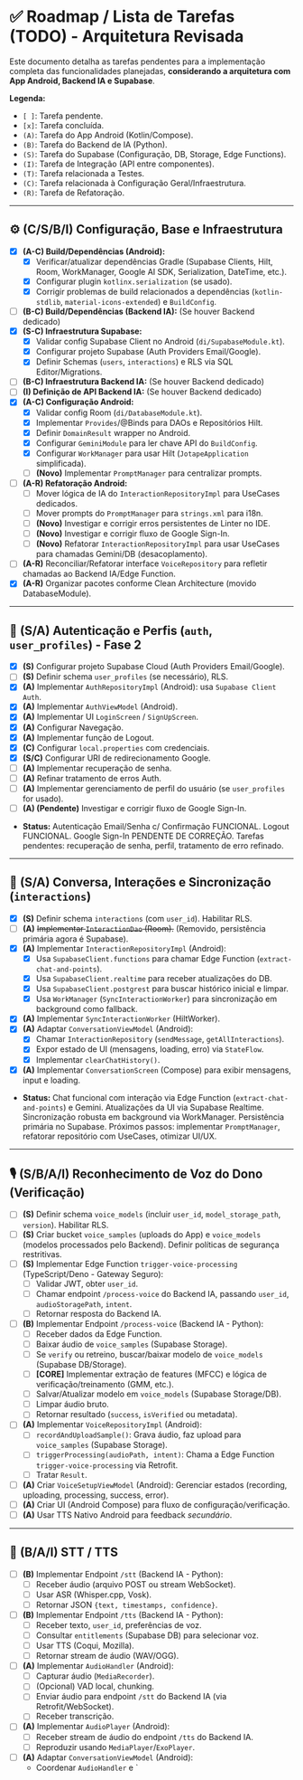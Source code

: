 # ✅ Roadmap / Lista de Tarefas (TODO) - Arquitetura Revisada

Este documento detalha as tarefas pendentes para a implementação completa das funcionalidades planejadas, **considerando a arquitetura com App Android, Backend IA e Supabase**.

**Legenda:**
*   `[ ]`: Tarefa pendente.
*   `[x]`: Tarefa concluída.
*   `(A)`: Tarefa do App Android (Kotlin/Compose).
*   `(B)`: Tarefa do Backend de IA (Python).
*   `(S)`: Tarefa do Supabase (Configuração, DB, Storage, Edge Functions).
*   `(I)`: Tarefa de Integração (API entre componentes).
*   `(T)`: Tarefa relacionada a Testes.
*   `(C)`: Tarefa relacionada à Configuração Geral/Infraestrutura.
*   `(R)`: Tarefa de Refatoração.

---

## ⚙️ (C/S/B/I) Configuração, Base e Infraestrutura

*   [x] **(A-C) Build/Dependências (Android):**
    *   [x] Verificar/atualizar dependências Gradle (Supabase Clients, Hilt, Room, WorkManager, Google AI SDK, Serialization, DateTime, etc.).
    *   [x] Configurar plugin `kotlinx.serialization` (se usado).
    *   [x] Corrigir problemas de build relacionados a dependências (`kotlin-stdlib`, `material-icons-extended`) e `BuildConfig`.
*   [ ] **(B-C) Build/Dependências (Backend IA):** (Se houver Backend dedicado)
*   [x] **(S-C) Infraestrutura Supabase:**
    *   [x] Validar config Supabase Client no Android (`di/SupabaseModule.kt`).
    *   [x] Configurar projeto Supabase (Auth Providers Email/Google).
    *   [x] Definir Schemas (`users`, `interactions`) e RLS via SQL Editor/Migrations.
*   [ ] **(B-C) Infraestrutura Backend IA:** (Se houver Backend dedicado)
*   [ ] **(I) Definição de API Backend IA:** (Se houver Backend dedicado)
*   [x] **(A-C) Configuração Android:**
    *   [x] Validar config Room (`di/DatabaseModule.kt`).
    *   [x] Implementar `Provides`/@Binds para DAOs e Repositórios Hilt.
    *   [x] Definir `DomainResult` wrapper no Android.
    *   [x] Configurar `GeminiModule` para ler chave API do `BuildConfig`.
    *   [x] Configurar `WorkManager` para usar Hilt (`JotapeApplication` simplificada).
    *   [ ] **(Novo)** Implementar `PromptManager` para centralizar prompts.
*   [ ] **(A-R) Refatoração Android:**
    *   [ ] Mover lógica de IA do `InteractionRepositoryImpl` para UseCases dedicados.
    *   [ ] Mover prompts do `PromptManager` para `strings.xml` para i18n.
    *   [ ] **(Novo)** Investigar e corrigir erros persistentes de Linter no IDE.
    *   [ ] **(Novo)** Investigar e corrigir fluxo de Google Sign-In.
    *   [ ] **(Novo)** Refatorar `InteractionRepositoryImpl` para usar UseCases para chamadas Gemini/DB (desacoplamento).
*   [ ] **(A-R)** Reconciliar/Refatorar interface `VoiceRepository` para refletir chamadas ao Backend IA/Edge Function.
*   [x] **(A-R)** Organizar pacotes conforme Clean Architecture (movido DatabaseModule).

---

## 🔐 (S/A) Autenticação e Perfis (`auth`, `user_profiles`) - Fase 2

*   [x] **(S)** Configurar projeto Supabase Cloud (Auth Providers Email/Google).
*   [ ] **(S)** Definir schema `user_profiles` (se necessário), RLS.
*   [x] **(A)** Implementar `AuthRepositoryImpl` (Android): usa `Supabase Client Auth`.
*   [x] **(A)** Implementar `AuthViewModel` (Android).
*   [x] **(A)** Implementar UI `LoginScreen` / `SignUpScreen`.
*   [x] **(A)** Configurar Navegação.
*   [x] **(A)** Implementar função de Logout.
*   [x] **(C)** Configurar `local.properties` com credenciais.
*   [x] **(S/C)** Configurar URI de redirecionamento Google.
*   [ ] **(A)** Implementar recuperação de senha.
*   [ ] **(A)** Refinar tratamento de erros Auth.
*   [ ] **(A)** Implementar gerenciamento de perfil do usuário (se `user_profiles` for usado).
*   [ ] **(A) (Pendente)** Investigar e corrigir fluxo de Google Sign-In.

*   **Status:** Autenticação Email/Senha c/ Confirmação FUNCIONAL. Logout FUNCIONAL. Google Sign-In PENDENTE DE CORREÇÃO. Tarefas pendentes: recuperação de senha, perfil, tratamento de erro refinado.

---

## 💬 (S/A) Conversa, Interações e Sincronização (`interactions`)

*   [x] **(S)** Definir schema `interactions` (com `user_id`). Habilitar RLS.
*   [ ] **(A)** ~~Implementar `InteractionDao` (Room).~~ (Removido, persistência primária agora é Supabase).
*   [x] **(A)** Implementar `InteractionRepositoryImpl` (Android):
    *   [x] Usa `SupabaseClient.functions` para chamar Edge Function (`extract-chat-and-points`).
    *   [x] Usa `SupabaseClient.realtime` para receber atualizações do DB.
    *   [x] Usa `SupabaseClient.postgrest` para buscar histórico inicial e limpar.
    *   [x] Usa `WorkManager` (`SyncInteractionWorker`) para sincronização em background como fallback.
*   [x] **(A)** Implementar `SyncInteractionWorker` (HiltWorker).
*   [x] **(A)** Adaptar `ConversationViewModel` (Android):
    *   [x] Chamar `InteractionRepository` (`sendMessage`, `getAllInteractions`).
    *   [x] Expor estado de UI (mensagens, loading, erro) via `StateFlow`.
    *   [x] Implementar `clearChatHistory()`.
*   [x] **(A)** Implementar `ConversationScreen` (Compose) para exibir mensagens, input e loading.

*   **Status:** Chat funcional com interação via Edge Function (`extract-chat-and-points`) e Gemini. Atualizações da UI via Supabase Realtime. Sincronização robusta em background via WorkManager. Persistência primária no Supabase. Próximos passos: implementar `PromptManager`, refatorar repositório com UseCases, otimizar UI/UX.

---

## 🎙️ (S/B/A/I) Reconhecimento de Voz do Dono (Verificação)

*   [ ] **(S)** Definir schema `voice_models` (incluir `user_id`, `model_storage_path`, `version`). Habilitar RLS.
*   [ ] **(S)** Criar bucket `voice_samples` (uploads do App) e `voice_models` (modelos processados pelo Backend). Definir políticas de segurança restritivas.
*   [ ] **(S)** Implementar Edge Function `trigger-voice-processing` (TypeScript/Deno - Gateway Seguro):
    *   [ ] Validar JWT, obter `user_id`.
    *   [ ] Chamar endpoint `/process-voice` do Backend IA, passando `user_id`, `audioStoragePath`, `intent`.
    *   [ ] Retornar resposta do Backend IA.
*   [ ] **(B)** Implementar Endpoint `/process-voice` (Backend IA - Python):
    *   [ ] Receber dados da Edge Function.
    *   [ ] Baixar áudio de `voice_samples` (Supabase Storage).
    *   [ ] Se `verify` ou retreino, buscar/baixar modelo de `voice_models` (Supabase DB/Storage).
    *   [ ] **[CORE]** Implementar extração de features (MFCC) e lógica de verificação/treinamento (GMM, etc.).
    *   [ ] Salvar/Atualizar modelo em `voice_models` (Supabase Storage/DB).
    *   [ ] Limpar áudio bruto.
    *   [ ] Retornar resultado (`success`, `isVerified` ou metadata).
*   [ ] **(A)** Implementar `VoiceRepositoryImpl` (Android):
    *   [ ] `recordAndUploadSample()`: Grava áudio, faz upload para `voice_samples` (Supabase Storage).
    *   [ ] `triggerProcessing(audioPath, intent)`: Chama a Edge Function `trigger-voice-processing` via Retrofit.
    *   [ ] Tratar `Result`.
*   [ ] **(A)** Criar `VoiceSetupViewModel` (Android): Gerenciar estados (recording, uploading, processing, success, error).
*   [ ] **(A)** Criar UI (Android Compose) para fluxo de configuração/verificação.
*   [ ] **(A)** Usar TTS Nativo Android para feedback *secundário*.

---

## 🎤 (B/A/I) STT / TTS

*   [ ] **(B)** Implementar Endpoint `/stt` (Backend IA - Python):
    *   [ ] Receber áudio (arquivo POST ou stream WebSocket).
    *   [ ] Usar ASR (Whisper.cpp, Vosk).
    *   [ ] Retornar JSON `{text, timestamps, confidence}`.
*   [ ] **(B)** Implementar Endpoint `/tts` (Backend IA - Python):
    *   [ ] Receber texto, `user_id`, preferências de voz.
    *   [ ] Consultar `entitlements` (Supabase DB) para selecionar voz.
    *   [ ] Usar TTS (Coqui, Mozilla).
    *   [ ] Retornar stream de áudio (WAV/OGG).
*   [ ] **(A)** Implementar `AudioHandler` (Android):
    *   [ ] Capturar áudio (`MediaRecorder`).
    *   [ ] (Opcional) VAD local, chunking.
    *   [ ] Enviar áudio para endpoint `/stt` do Backend IA (via Retrofit/WebSocket).
    *   [ ] Receber transcrição.
*   [ ] **(A)** Implementar `AudioPlayer` (Android):
    *   [ ] Receber stream de áudio do endpoint `/tts` do Backend IA.
    *   [ ] Reproduzir usando `MediaPlayer`/`ExoPlayer`.
*   [ ] **(A)** Adaptar `ConversationViewModel` (Android):
    *   Coordenar `AudioHandler` e `